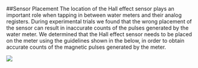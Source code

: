 ##Sensor Placement
The location of the Hall effect sensor plays an important role when tapping in between water meters and their analog registers. During experimental trials we found that the wrong placement of the sensor can result in inaccurate counts of the pulses generated by the water meter. We determined that the Hall effect sensor needs to be placed on the meter using the guidelines shown in the below, in order to obtain accurate counts of the magnetic pulses generated by the meter.

![](https://github.com/UCHIC/WaterMonitor/blob/master/doc/images/Figure3.jpg)
